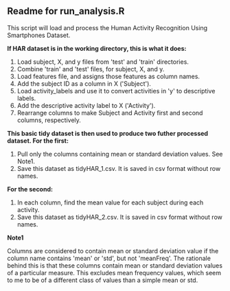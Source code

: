Readme for run_analysis.R
----

This script will load and process the Human Activity Recognition Using Smartphones Dataset.

**If HAR dataset is in the working directory, this is what it does:**

1. Load subject, X, and y files from 'test' and 'train' directories.
2. Combine 'train' and 'test' files, for subject, X, and y.
3. Load features file, and assigns those features as column names.
4. Add the subject ID as a column in X ('Subject').
5. Load activity_labels and use it to convert activities in 'y' to descriptive labels.
6. Add the descriptive activity label to X ('Activity').
7. Rearrange columns to make Subject and Activity first and second columns, respectively.

**This basic tidy dataset is then used to produce two futher processed dataset. For the first:**

1. Pull only the columns containing mean or standard deviation values. See Note1.
2. Save this dataset as tidyHAR_1.csv. It is saved in csv format without row names.

**For the second:**

1. In each column, find the mean value for each subject during each activity.
2. Save this dataset as tidyHAR_2.csv. It is saved in csv format without row names.

**Note1**

Columns are considered to contain mean or standard deviation value if the column name contains 'mean' or
'std', but not 'meanFreq'. The rationale behind this is that these columns contain mean or standard deviation 
values of a particular measure. This excludes mean frequency values, which seem to me to be of a different class of values than a simple mean or std.
